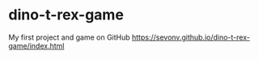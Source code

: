 # dino-t-rex-game
My first project and game on GitHub
https://sevonv.github.io/dino-t-rex-game/index.html
